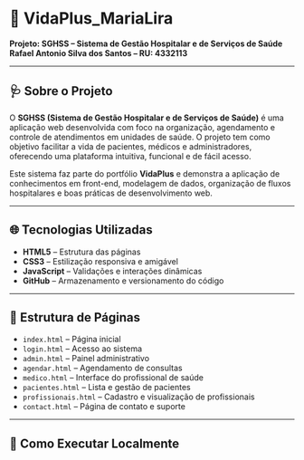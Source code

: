 # 💙 VidaPlus_MariaLira  
**Projeto: SGHSS – Sistema de Gestão Hospitalar e de Serviços de Saúde**
**Rafael Antonio Silva dos Santos – RU: 4332113**

---

## 🩺 Sobre o Projeto

O **SGHSS (Sistema de Gestão Hospitalar e de Serviços de Saúde)** é uma aplicação web desenvolvida com foco na organização, agendamento e controle de atendimentos em unidades de saúde. O projeto tem como objetivo facilitar a vida de pacientes, médicos e administradores, oferecendo uma plataforma intuitiva, funcional e de fácil acesso.

Este sistema faz parte do portfólio **VidaPlus** e demonstra a aplicação de conhecimentos em front-end, modelagem de dados, organização de fluxos hospitalares e boas práticas de desenvolvimento web.

---

## 🌐 Tecnologias Utilizadas

- **HTML5** – Estrutura das páginas  
- **CSS3** – Estilização responsiva e amigável  
- **JavaScript** – Validações e interações dinâmicas  
- **GitHub** – Armazenamento e versionamento do código

---

## 📁 Estrutura de Páginas

- `index.html` – Página inicial  
- `login.html` – Acesso ao sistema  
- `admin.html` – Painel administrativo  
- `agendar.html` – Agendamento de consultas  
- `medico.html` – Interface do profissional de saúde  
- `pacientes.html` – Lista e gestão de pacientes  
- `profissionais.html` – Cadastro e visualização de profissionais  
- `contact.html` – Página de contato e suporte  

---

## 🚀 Como Executar Localmente
